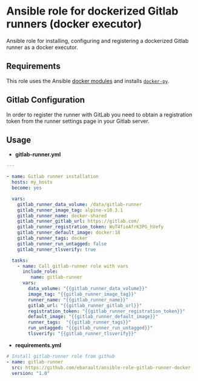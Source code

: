# Ansible role for dockerized Gitlab runners (docker executor)

Ansible role for installing, configuring and registering a dockerized Gitlab runner as a docker executor.

## Requirements

This role uses the Ansible [docker modules](http://docs.ansible.com/ansible/latest/guide_docker.html) and installs
[`docker-py`](http://docs.ansible.com/ansible/latest/guide_docker.html#requirements).

## Gitlab Configuration

In order to register the runner with GitLab you need to obtain a registration token from
the runner settings page in your Gitlab server.

## Usage

- **gitlab-runner.yml**

```yml
---

- name: Gitlab runner installation
  hosts: my_hosts
  become: yes

  vars:
    gitlab_runner_data_volume: /data/gitlab-runner
    gitlab_runner_image_tag: alpine-v10.3.1
    gitlab_runner_name: docker-shared
    gitlab_runner_gitlab_url: https://gitlab.com/
    gitlab_runner_registration_token: WuT4fioAfrK3PG_hVefy
    gitlab_runner_default_image: docker:18
    gitlab_runner_tags: docker
    gitlab_runner_run_untagged: false
    gitlab_runner_tlsverify: true

  tasks:
    - name: Call gitlab-runner role with vars
      include_role:
         name: gitlab-runner
      vars:
        data_volume: "{{gitlab_runner_data_volume}}"
        image_tag: "{{gitlab_runner_image_tag}}"
        runner_name: "{{gitlab_runner_name}}"
        gitlab_url: "{{gitlab_runner_gitlab_url}}"
        registration_token: "{{gitlab_runner_registration_token}}"
        default_image: "{{gitlab_runner_default_image}}"
        runner_tags:  "{{gitlab_runner_tags}}"
        run_untagged: "{{gitlab_runner_run_untagged}}"
        tlsverify: "{{gitlab_runner_tlsverify}}"
```

- **requirements.yml**

```yml
# Install gitlab-runner role from github
- name: gitlab-runner
  src: https://github.com/ebarault/ansible-role-gitlab-runner-docker
  version: "1.0"
```
